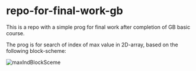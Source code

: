 # repo-for-final-work-gb
This is a repo with a simple prog for final work after completion of GB basic course.

The prog is for search of index of max value in 2D-array, based on the following block-scheme:

![maxIndBlockSceme](C:\maxIndBlockSceme.png)

